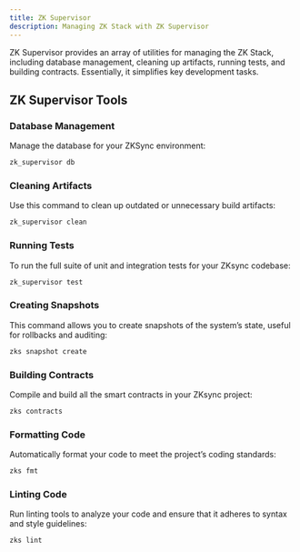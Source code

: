 ```yaml
---
title: ZK Supervisor
description: Managing ZK Stack with ZK Supervisor
---
```


ZK Supervisor provides an array of utilities for managing the ZK Stack, including database management, cleaning up artifacts, running tests, and building contracts. Essentially, it simplifies key development tasks.

## ZK Supervisor Tools

### Database Management

Manage the database for your ZKSync environment:

```bash
zk_supervisor db
```

### Cleaning Artifacts

Use this command to clean up outdated or unnecessary build artifacts:

```bash
zk_supervisor clean
```

### Running Tests

To run the full suite of unit and integration tests for your ZKsync codebase:

```bash
zk_supervisor test
```

### Creating Snapshots

This command allows you to create snapshots of the system’s state, useful for rollbacks and auditing:

```bash
zks snapshot create
```

### Building Contracts

Compile and build all the smart contracts in your ZKsync project:

```bash
zks contracts
```

### Formatting Code

Automatically format your code to meet the project’s coding standards:

```bash
zks fmt
```

### Linting Code

Run linting tools to analyze your code and ensure that it adheres to syntax and style guidelines:

```bash
zks lint
```

